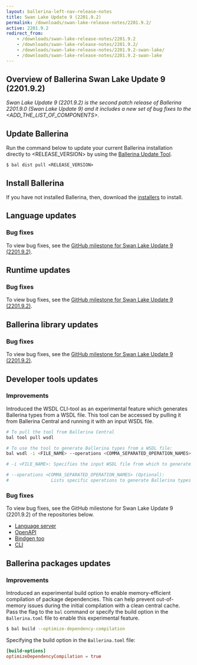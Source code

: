 ```yaml
---
layout: ballerina-left-nav-release-notes
title: Swan Lake Update 9 (2201.9.2) 
permalink: /downloads/swan-lake-release-notes/2201.9.2/
active: 2201.9.2
redirect_from: 
    - /downloads/swan-lake-release-notes/2201.9.2
    - /downloads/swan-lake-release-notes/2201.9.2/
    - /downloads/swan-lake-release-notes/2201.9.2-swan-lake/
    - /downloads/swan-lake-release-notes/2201.9.2-swan-lake
---
```


## Overview of Ballerina Swan Lake Update 9 (2201.9.2)

<em>Swan Lake Update 9 (2201.9.2) is the second patch release of Ballerina 2201.9.0 (Swan Lake Update 9) and it includes a new set of bug fixes to the <ADD_THE_LIST_OF_COMPONENTS>.</em>

## Update Ballerina

Run the command below to update your current Ballerina installation directly to <RELEASE_VERSION> by using the [Ballerina Update Tool](/learn/update-tool/).

```
$ bal dist pull <RELEASE_VERSION>
```

## Install Ballerina

If you have not installed Ballerina, then, download the [installers](/downloads/#swanlake) to install.

<!-- ADD ONLY THE APPLICABLE SECTIONS FROM THE BELOW -->

## Language updates

### Bug fixes

To view bug fixes, see the [GitHub milestone for Swan Lake Update 9 (2201.9.2)](https://github.com/ballerina-platform/ballerina-lang/issues?q=is%3Aissue+label%3AType%2FBug+is%3Aclosed+milestone%3A<RELEASE_VERSION>).

## Runtime updates

### Bug fixes

To view bug fixes, see the [GitHub milestone for Swan Lake Update 9 (2201.9.2)](https://github.com/ballerina-platform/ballerina-lang/issues?q=is%3Aissue+milestone%3A<RELEASE_VERSION>+label%3ATeam%2FjBallerina+label%3AType%2FBug+is%3Aclosed).

## Ballerina library updates

### Bug fixes

To view bug fixes, see the [GitHub milestone for Swan Lake Update 9 (2201.9.2)](https://github.com/ballerina-platform/ballerina-library/issues?q=is%3Aissue+label%3AType%2FBug+is%3Aclosed+milestone%3A2201.9.2).

## Developer tools updates

### Improvements

Introduced the WSDL CLI-tool as an experimental feature which generates Ballerina types from a WSDL file. This tool can be accessed by pulling it from Ballerina Central and running it with an input WSDL file.

```bash
# To pull the tool from Ballerina Central
bal tool pull wsdl

# To use the tool to generate Ballerina types from a WSDL file:
bal wsdl -i <FILE_NAME> --operations <COMMA_SEPARATED_OPERATION_NAMES>

# -i <FILE_NAME>: Specifies the input WSDL file from which to generate Ballerina types.

# --operations <COMMA_SEPARATED_OPERATION_NAMES> (Optional):
#                Lists specific operations to generate Ballerina types for.
```

### Bug fixes

To view bug fixes, see the GitHub milestone for Swan Lake Update 9 (2201.9.2) of the repositories below.

- [Language server](https://github.com/ballerina-platform/ballerina-lang/issues?q=is%3Aissue+label%3ATeam%2FLanguageServer+milestone%3A2201.9.2+is%3Aclosed+label%3AType%2FBug+)
- [OpenAPI](https://github.com/ballerina-platform/ballerina-library/issues?q=label%3Amodule%2Fopenapi-tools+milestone%3A2201.9.2+is%3Aclosed)
- [Bindgen too](https://github.com/ballerina-platform/ballerina-lang/issues?q=is%3Aissue+label%3AArea%2FBindgen+milestone%3A2201.9.2+is%3Aclosed)
- [CLI](https://github.com/ballerina-platform/ballerina-lang/issues?q=is%3Aissue+milestone%3A2201.9.2+is%3Aclosed+label%3AType%2FBug+label%3AArea%2FCLI-BuildTools)

## Ballerina packages updates

### Improvements

Introduced an experimental build option to enable memory-efficient compilation of package dependencies. This can help prevent out-of-memory issues during the initial compilation with a clean central cache. Pass the flag to the `bal` command or specify the build option in the `Ballerina.toml` file to enable this experimental feature.

```bash
$ bal build --optimize-dependency-compilation
```

Specifying the build option in the `Ballerina.toml` file:

```toml
[build-options]
optimizeDependencyCompilation = true
```
